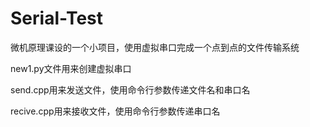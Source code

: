 # Serial-Test
微机原理课设的一个小项目，使用虚拟串口完成一个点到点的文件传输系统

new1.py文件用来创建虚拟串口

send.cpp用来发送文件，使用命令行参数传递文件名和串口名

recive.cpp用来接收文件，使用命令行参数传递串口名
